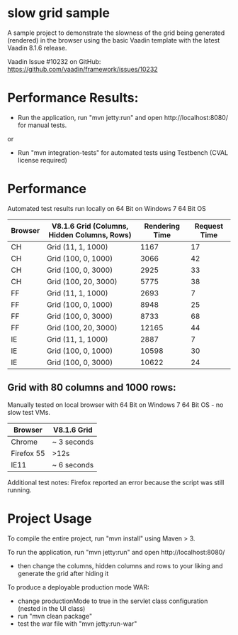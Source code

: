 slow grid sample
================

A sample project to demonstrate the slowness of the grid being generated (rendered) in the browser using the basic Vaadin template with the latest Vaadin 8.1.6 release.

Vaadin Issue #10232 on GitHub: https://github.com/vaadin/framework/issues/10232 


Performance Results:
====================

- Run the application, run "mvn jetty:run" and open http://localhost:8080/ for manual tests.

or

- Run "mvn integration-tests" for automated tests using Testbench (CVAL license required)


Performance
===========

Automated test results run locally on 64 Bit on Windows 7 64 Bit OS

|Browser   |V8.1.6 Grid (Columns, Hidden Columns, Rows)|Rendering Time|Request Time|
|----------|-------------------------------------------|--------------|------------|
|CH|Grid (11, 1, 1000)|1167|17|
|CH|Grid (100, 0, 1000)|3066|42|
|CH|Grid (100, 0, 3000)|2925|33|
|CH|Grid (100, 20, 3000)|5775|38|
|FF|Grid (11, 1, 1000)|2693|7|
|FF|Grid (100, 0, 1000)|8948|25|
|FF|Grid (100, 0, 3000)|8733|68|
|FF|Grid (100, 20, 3000)|12165|44|
|IE|Grid (11, 1, 1000)|2887|7|
|IE|Grid (100, 0, 1000)|10598|30|
|IE|Grid (100, 0, 3000)|10622|24|

Grid with 80 columns and 1000 rows:
-----------------------------------
Manually tested on local browser with 64 Bit on Windows 7 64 Bit OS - no slow test VMs.

|Browser   |V8.1.6 Grid|
|----------|-----------|
|Chrome    |~ 3 seconds|
|Firefox 55|>12s       |
|IE11      |~ 6 seconds|

Additional test notes: Firefox reported an error because the script was still running.


Project Usage
=============

To compile the entire project, run "mvn install" using Maven > 3.

To run the application, run "mvn jetty:run" and open http://localhost:8080/ 
- then change the columns, hidden columns and rows to your liking and generate the grid after hiding it

To produce a deployable production mode WAR:
- change productionMode to true in the servlet class configuration (nested in the UI class)
- run "mvn clean package"
- test the war file with "mvn jetty:run-war"
